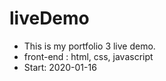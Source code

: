 # liveDemo
- This is my portfolio 3 live demo.
- front-end : html, css, javascript
- Start: 2020-01-16
